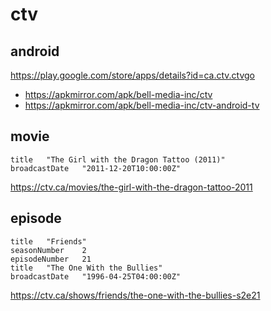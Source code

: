 # ctv

## android

https://play.google.com/store/apps/details?id=ca.ctv.ctvgo

- https://apkmirror.com/apk/bell-media-inc/ctv
- https://apkmirror.com/apk/bell-media-inc/ctv-android-tv

## movie

~~~
title	"The Girl with the Dragon Tattoo (2011)"
broadcastDate	"2011-12-20T10:00:00Z"
~~~

https://ctv.ca/movies/the-girl-with-the-dragon-tattoo-2011

## episode

~~~
title	"Friends"
seasonNumber	2
episodeNumber	21
title	"The One With the Bullies"
broadcastDate	"1996-04-25T04:00:00Z"
~~~

https://ctv.ca/shows/friends/the-one-with-the-bullies-s2e21
